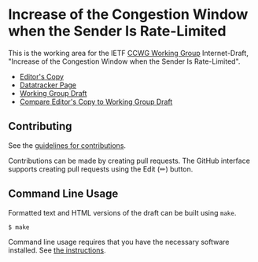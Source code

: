# Increase of the Congestion Window when the Sender Is Rate-Limited

This is the working area for the IETF [CCWG Working Group](https://datatracker.ietf.org/group/ccwg/documents/) Internet-Draft, "Increase of the Congestion Window when the Sender Is Rate-Limited".

* [Editor's Copy](https://ietf-wg-ccwg.github.io/draft-ietf-ccwg-ratelimited-increase/#go.draft-ietf-ccwg-ratelimited-increase.html)
* [Datatracker Page](https://datatracker.ietf.org/doc/draft-ietf-ccwg-ratelimited-increase)
* [Working Group Draft](https://datatracker.ietf.org/doc/html/draft-ietf-ccwg-ratelimited-increase)
* [Compare Editor's Copy to Working Group Draft](https://ietf-wg-ccwg.github.io/draft-ietf-ccwg-ratelimited-increase/#go.draft-ietf-ccwg-ratelimited-increase.diff)


## Contributing

See the
[guidelines for contributions](https://github.com/ietf-wg-ccwg/draft-ietf-ccwg-ratelimited-increase/blob/main/CONTRIBUTING.md).

Contributions can be made by creating pull requests.
The GitHub interface supports creating pull requests using the Edit (✏) button.


## Command Line Usage

Formatted text and HTML versions of the draft can be built using `make`.

```sh
$ make
```

Command line usage requires that you have the necessary software installed.  See
[the instructions](https://github.com/martinthomson/i-d-template/blob/main/doc/SETUP.md).


